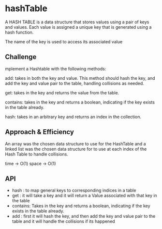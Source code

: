 # hashTable
<!-- Short summary or background information -->
A HASH TABLE is a data structure that stores values using a pair of keys and values. Each value is assigned a unique key that is generated using a hash function.

The name of the key is used to access its associated value
## Challenge
<!-- Description of the challenge -->
mplement a Hashtable with the following methods:

add: takes in both the key and value. This method should hash the key, and add the key and value pair to the table, handling collisions as needed.

get: takes in the key and returns the value from the table.

contains: takes in the key and returns a boolean, indicating if the key exists in the table already.

hash: takes in an arbitrary key and returns an index in the collection.
## Approach & Efficiency
<!-- What approach did you take? Why? What is the Big O space/time for this approach? -->
An array was the chosen data structure to use for the HashTable and a linked list was the chosen data structure for to use at each index of the Hash Table to handle collisions.

time -> O(1)
space -> O(1)

## API
<!-- Description of each method publicly available in each of your hashtable -->
- hash : to map general keys to corresponding indices in a table
- get : it will take a key and it will return a Value associated with that key in the table
- contains: Takes in the key and returns a boolean, indicating if the key exists in the table already.
- add : first it will hash the key, and then add the key and value pair to the table and it will handle the collisions if its happened
